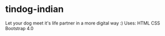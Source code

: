 # tindog-indian
Let your dog meet it's life partner in a more digital way :)
Uses:
HTML
CSS
Bootstrap 4.0

